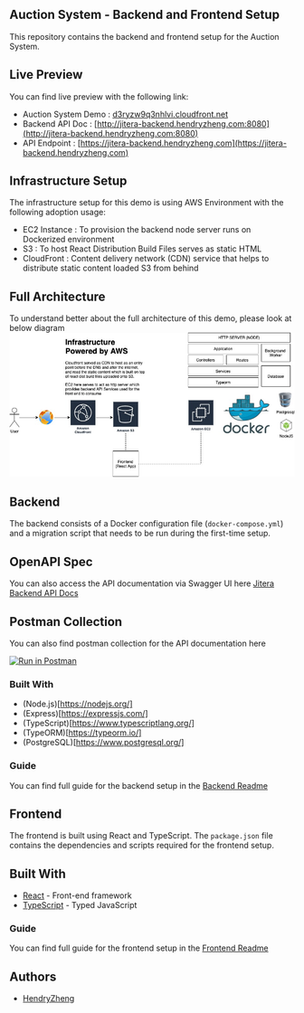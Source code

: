 ## Auction System - Backend and Frontend Setup

This repository contains the backend and frontend setup for the Auction System.

## Live Preview
You can find live preview with the following link:
- Auction System Demo : [d3ryzw9q3nhlvi.cloudfront.net](https://d3ryzw9q3nhlvi.cloudfront.net/login)
- Backend API Doc : [http://jitera-backend.hendryzheng.com:8080](http://jitera-backend.hendryzheng.com:8080)
- API Endpoint : [https://jitera-backend.hendryzheng.com](https://jitera-backend.hendryzheng.com)

## Infrastructure Setup
The infrastructure setup for this demo is using AWS Environment with the following adoption usage:
- EC2 Instance : To provision the backend node server runs on Dockerized environment
- S3 : To host React Distribution Build Files serves as static HTML
- CloudFront : Content delivery network (CDN) service that helps to distribute static content loaded S3 from behind

## Full Architecture
To understand better about the full architecture of this demo, please look at below diagram
![Diagram](./Docs/Full-Architecture.jpg)
## Backend

The backend consists of a Docker configuration file (`docker-compose.yml`) and a migration script that needs to be run during the first-time setup.

## OpenAPI Spec

You can also access the API documentation via Swagger UI here [Jitera Backend API Docs](http://jitera-backend.hendryzheng.com:8080)

## Postman Collection

You can also find postman collection for the API documentation here 

[![Run in Postman](https://run.pstmn.io/button.svg)](https://app.getpostman.com/run-collection/1200729-5c9ffa3f-99ea-44e0-a984-263efcdcfbd6?action=collection%2Ffork&source=rip_markdown&collection-url=entityId%3D1200729-5c9ffa3f-99ea-44e0-a984-263efcdcfbd6%26entityType%3Dcollection%26workspaceId%3D38e3f536-18a8-41dc-a12d-35d0dbd0da6e)


### Built With
- (Node.js)[https://nodejs.org/]
- (Express)[https://expressjs.com/]
- (TypeScript)[https://www.typescriptlang.org/]
- (TypeORM)[https://typeorm.io/]
- (PostgreSQL)[https://www.postgresql.org/]

### Guide
You can find full guide for the backend setup in the [Backend Readme](./backend/readme.md)


## Frontend

The frontend is built using React and TypeScript. The `package.json` file contains the dependencies and scripts required for the frontend setup.

## Built With

- [React](https://reactjs.org/) - Front-end framework
- [TypeScript](https://www.typescriptlang.org/) - Typed JavaScript

### Guide
You can find full guide for the frontend setup in the [Frontend Readme](./frontend/readme.md)

## Authors

- [HendryZheng](https://github.com/xen-HendryZheng)